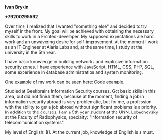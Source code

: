 **Ivan Brykin**

**+79200295592**

<p>Over time, I realized that I wanted "something else" and decided to try myself in the front. My goal will be achieved with obtaining the necessary skills to work in a Fronted-developer. My supposed expectations are hard work and an unwavering desire for self-improvement. At the moment I work as an IT-Engineer at Alaris Labs and, at the same time, I study at the university in the 5th year.</p>

<p>I have basic knowledge in building networks and explosive information security zones. I have experience with JavaScript, HTML, CSS, PHP, SQL, some experience in database administration and system monitoring.</p>

<p>One example of my work can be seen here: <a href="https://github.com/AFK-Ivan/GBstuff">Code example</a>.</p>

<p>Studied at Geekbrains Information Security courses. Got basic skills in this area, but did not finish them, because at the moment, finding a job in information security abroad is very problematic, but for me, a profession with the ability to get a job abroad without significant problems is a priority. In addition to the courses, I am a 5th year student at the UNN. Lobachevsky at the Faculty of Radiophysics, specialty: "Information security of telecommunication systems".</p>

<p>My level of English: B1. At the current job, knowledge of English is a must.</p>

